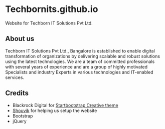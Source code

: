 # Techbornits.github.io
Website for Techborn IT Solutions Pvt Ltd.

## About us
Techborn IT Solutions Pvt Ltd., Bangalore is established to enable digital transformation of organizations by delivering scalable and robust solutions using the latest technologies. We are a team of committed professionals with several years of experience and are a group of highly motivated Specialists and industry Experts in various technologies and IT-enabled services.

## Credits
* Blackrock Digital for [Startbootstrap Creative theme](https://blackrockdigital.github.io/startbootstrap-creative/)
* [Shouvik](http://twitter.com/ishouvik) for helping us setup the website
* Bootstrap
* jQuery
